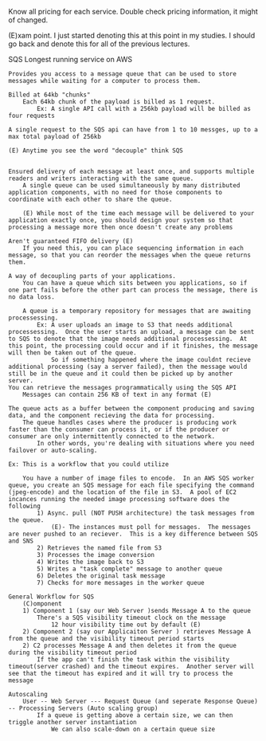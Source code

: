 Know all pricing for each service.  Double check pricing information,
it might of changed.

(E)xam point.  I just started denoting this at this point in my studies.  I should go back and denote this for all of the previous lectures.

SQS
	Longest running service on AWS


	Provides you access to a message queue that can be used to store messages while waiting for a computer to process them.

	Billed at 64kb "chunks"
		Each 64kb chunk of the payload is billed as 1 request.
			Ex: A single API call with a 256kb payload will be billed as four requests

	A single request to the SQS api can have from 1 to 10 messges, up to a max total payload of 256kb

	(E) Anytime you see the word "decouple" think SQS


	Ensured delivery of each message at least once, and supports multiple readers and writers interacting with the same queue.
		A single queue can be used simultaneously by many distributed application components, with no need for those components to coordinate with each other to share the queue.

		(E) While most of the time each message will be delivered to your application exactly once, you should design your system so that processing a message more then once doesn't create any problems

	Aren't guaranteed FIFO delivery (E)
		If you need this, you can place sequencing information in each message, so that you can reorder the messages when the queue returns them.

	A way of decoupling parts of your applications.
		You can have a queue which sits between you applications, so if one part fails before the other part can process the message, there is no data loss.

		A queue is a temporary repository for messages that are awaiting processessing.
			Ex: A user uploads an image to S3 that needs additional processessing.  Once the user starts an upload, a message can be sent to SQS to denote that the image needs additional processessing.  At this point, the processing could occur and if it finishes, the message will then be taken out of the queue.
				So if something happened where the image couldnt recieve additional processing (say a server failed), then the message would still be in the queue and it could then be picked up by another server.
	You can retrieve the messages programmatically using the SQS API
		Messages can contain 256 KB of text in any format (E)

	The queue acts as a buffer between the component producing and saving data, and the component recieving the data for processing.
		The queue handles cases where the producer is producing work faster than the consumer can process it, or if the producer or consumer are only intermittently connected to the network.
			In other words, you're dealing with situations where you need failover or auto-scaling.

	Ex: This is a workflow that you could utilize

		You have a number of image files to encode.  In an AWS SQS worker queue, you create an SQS message for each file specifying the command (jpeg-encode) and the location of the file in S3.  A pool of EC2 incances running the needed image processing software does the following
			1) Async. pull (NOT PUSH architecture) the task messages from the queue.
				(E)- The instances must poll for messages.  The messages are never pushed to an reciever.  This is a key difference between SQS and SNS
			2) Retrieves the named file from S3
			3) Processes the image conversion
			4) Writes the image back to S3
			5) Writes a "task complete" message to another queue
			6) Deletes the original task message
			7) Checks for more messages in the worker queue

	General Workflow for SQS
		(C)omponent
		1) Component 1 (say our Web Server )sends Message A to the queue
			There's a SQS visibility timeout clock on the message
				12 hour visibility time out by default (E)
		2) Component 2 (say our Applicaiton Server ) retrieves Message A from the queue and the visibility timeout period starts
		2) C2 processes Message A and then deletes it from the queue during the visibility timeout period
			If the app can't finish the task within the visibility timeout(server crashed) and the timeout expires.  Another server will see that the timeout has expired and it will try to process the message

	Autoscaling
		User -- Web Server --- Request Queue (and seperate Response Queue) -- Processing Servers (Auto scaling group)
			If a queue is getting above a certain size, we can then triggle another server instantiation
				We can also scale-down on a certain queue size



